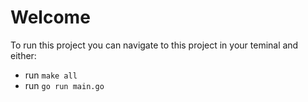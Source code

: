 # Welcome

To run this project you can navigate to this project in your teminal and either:

* run `make all` 
* run `go run main.go`